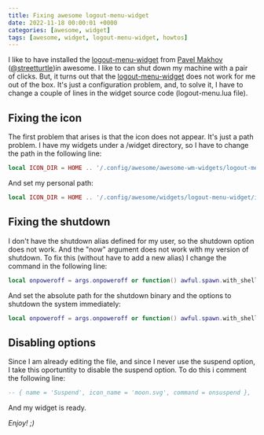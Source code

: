 ```yaml
---
title: Fixing awesome logout-menu-widget
date: 2022-11-18 00:00:01 +0000
categories: [awesome, widget]
tags: [awesome, widget, logout-menu-widget, howtos]
---
```


I like to have installed the [logout-menu-widget](https://github.com/streetturtle/awesome-wm-widgets/tree/master/logout-menu-widget) from [Pavel Makhov](https://pavelmakhov.com/) ([@streetturtle](https://github.com/streetturtle))in awesome. 
I like to can shut down my machine with a pair of clicks.
But, it turns out that the [logout-menu-widget](https://github.com/streetturtle/awesome-wm-widgets/tree/master/logout-menu-widget) does not work for me out of the box.
It's just a configuration problem, and, to solve it, I have to change a couple of lines in the widget source code (logout-menu.lua file).

## Fixing the icon

The first problem that arises is that the icon does not appear.
It's just a path problem.
I have my widgets under a /widget directory, so I have to change the path in the following line:

```lua
local ICON_DIR = HOME .. '/.config/awesome/awesome-wm-widgets/logout-menu-widget/icons/'
```

And set my personal path:

```lua
local ICON_DIR = HOME .. '/.config/awesome/widgets/logout-menu-widget/icons/'
```

## Fixing the shutdown

I don't have the shutdown alias defined for my user, so the shutdown option does not work.
And the "now" argument does not work with my version of shutdown.
To fix this (without have to add a new alias) I change the command in the following line:

```lua
local onpoweroff = args.onpoweroff or function() awful.spawn.with_shell("shutdown now") end
```

And set the absolute path for the shutdown binary and the options to shutdown the system immediately:

```lua
local onpoweroff = args.onpoweroff or function() awful.spawn.with_shell("/sbin/shutdown -h now") end
```

## Disabling options

Since I am already editing the file, and since I never use the suspend option, I take this oportuntity to disable the suspend option.
To do this i comment the following line:

```lua
-- { name = 'Suspend', icon_name = 'moon.svg', command = onsuspend },
```

And my widget is ready.

_Enjoy! ;)_

